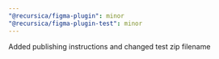 ```yaml
---
"@recursica/figma-plugin": minor
"@recursica/figma-plugin-test": minor
---
```


Added publishing instructions and changed test zip filename
